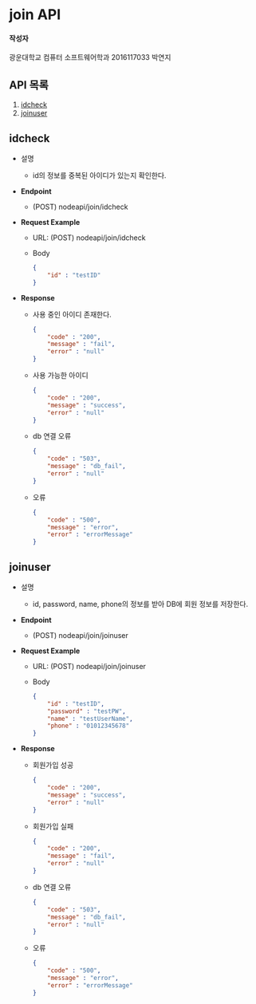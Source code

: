 # join API

#### 작성자

광운대학교 컴퓨터 소프트웨어학과 2016117033 박연지

## API 목록

1. [idcheck](#1)
2. [joinuser](#2)

<a name="1"></a>

## idcheck

- 설명

  - id의 정보를 중복된 아이디가 있는지 확인한다.

- **Endpoint**

  - (POST) nodeapi/join/idcheck

- **Request Example**

  - URL: (POST) nodeapi/join/idcheck

  - Body

    ```json
    {
        "id" : "testID"
    }
    ```

    

- **Response**

  - 사용 중인 아이디 존재한다.

    ```json
    {
        "code" : "200",
        "message" : "fail",
        "error" : "null"
    }
    ```

  - 사용 가능한 아이디

    ```json
    {
        "code" : "200",
        "message" : "success",
        "error" : "null"
    }
    ```

  - db 연결 오류

    ```json
    {
        "code" : "503",
        "message" : "db_fail",
        "error" : "null"
    }
    ```

  - 오류

    ```json
    {
        "code" : "500",
        "message" : "error",
    	"error" : "errorMessage"
    }
    ```

    

<a name="2"></a>

## joinuser

- 설명

  - id,  password, name, phone의 정보를 받아 DB에 회원 정보를 저장한다.

- **Endpoint**

  - (POST) nodeapi/join/joinuser

- **Request Example**

  - URL: (POST) nodeapi/join/joinuser

  - Body

    ```json
    {
        "id" : "testID",
        "password" : "testPW",
        "name" : "testUserName",
        "phone" : "01012345678"
    }
    ```

    

- **Response**

  - 회원가입 성공

    ```json
    {
        "code" : "200",
        "message" : "success",
        "error" : "null"
    }
    ```

  - 회원가입 실패

    ```json
    {
        "code" : "200",
        "message" : "fail",
        "error" : "null"
    }
    ```

  - db 연결 오류

    ```json
    {
        "code" : "503",
        "message" : "db_fail",
        "error" : "null"
    }
    ```

  - 오류

    ```json
    {
        "code" : "500",
        "message" : "error",
    	"error" : "errorMessage"    
    }
    ```

